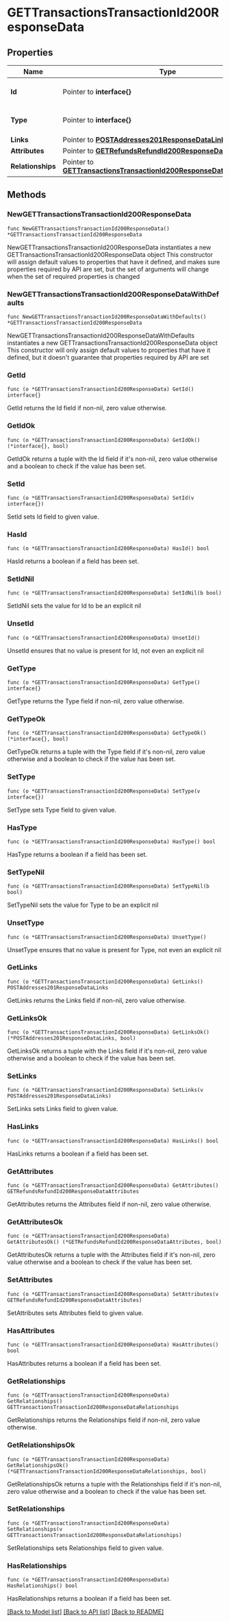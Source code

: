# GETTransactionsTransactionId200ResponseData

## Properties

Name | Type | Description | Notes
------------ | ------------- | ------------- | -------------
**Id** | Pointer to **interface{}** | The resource&#39;s id | [optional] 
**Type** | Pointer to **interface{}** | The resource&#39;s type | [optional] 
**Links** | Pointer to [**POSTAddresses201ResponseDataLinks**](POSTAddresses201ResponseDataLinks.md) |  | [optional] 
**Attributes** | Pointer to [**GETRefundsRefundId200ResponseDataAttributes**](GETRefundsRefundId200ResponseDataAttributes.md) |  | [optional] 
**Relationships** | Pointer to [**GETTransactionsTransactionId200ResponseDataRelationships**](GETTransactionsTransactionId200ResponseDataRelationships.md) |  | [optional] 

## Methods

### NewGETTransactionsTransactionId200ResponseData

`func NewGETTransactionsTransactionId200ResponseData() *GETTransactionsTransactionId200ResponseData`

NewGETTransactionsTransactionId200ResponseData instantiates a new GETTransactionsTransactionId200ResponseData object
This constructor will assign default values to properties that have it defined,
and makes sure properties required by API are set, but the set of arguments
will change when the set of required properties is changed

### NewGETTransactionsTransactionId200ResponseDataWithDefaults

`func NewGETTransactionsTransactionId200ResponseDataWithDefaults() *GETTransactionsTransactionId200ResponseData`

NewGETTransactionsTransactionId200ResponseDataWithDefaults instantiates a new GETTransactionsTransactionId200ResponseData object
This constructor will only assign default values to properties that have it defined,
but it doesn't guarantee that properties required by API are set

### GetId

`func (o *GETTransactionsTransactionId200ResponseData) GetId() interface{}`

GetId returns the Id field if non-nil, zero value otherwise.

### GetIdOk

`func (o *GETTransactionsTransactionId200ResponseData) GetIdOk() (*interface{}, bool)`

GetIdOk returns a tuple with the Id field if it's non-nil, zero value otherwise
and a boolean to check if the value has been set.

### SetId

`func (o *GETTransactionsTransactionId200ResponseData) SetId(v interface{})`

SetId sets Id field to given value.

### HasId

`func (o *GETTransactionsTransactionId200ResponseData) HasId() bool`

HasId returns a boolean if a field has been set.

### SetIdNil

`func (o *GETTransactionsTransactionId200ResponseData) SetIdNil(b bool)`

 SetIdNil sets the value for Id to be an explicit nil

### UnsetId
`func (o *GETTransactionsTransactionId200ResponseData) UnsetId()`

UnsetId ensures that no value is present for Id, not even an explicit nil
### GetType

`func (o *GETTransactionsTransactionId200ResponseData) GetType() interface{}`

GetType returns the Type field if non-nil, zero value otherwise.

### GetTypeOk

`func (o *GETTransactionsTransactionId200ResponseData) GetTypeOk() (*interface{}, bool)`

GetTypeOk returns a tuple with the Type field if it's non-nil, zero value otherwise
and a boolean to check if the value has been set.

### SetType

`func (o *GETTransactionsTransactionId200ResponseData) SetType(v interface{})`

SetType sets Type field to given value.

### HasType

`func (o *GETTransactionsTransactionId200ResponseData) HasType() bool`

HasType returns a boolean if a field has been set.

### SetTypeNil

`func (o *GETTransactionsTransactionId200ResponseData) SetTypeNil(b bool)`

 SetTypeNil sets the value for Type to be an explicit nil

### UnsetType
`func (o *GETTransactionsTransactionId200ResponseData) UnsetType()`

UnsetType ensures that no value is present for Type, not even an explicit nil
### GetLinks

`func (o *GETTransactionsTransactionId200ResponseData) GetLinks() POSTAddresses201ResponseDataLinks`

GetLinks returns the Links field if non-nil, zero value otherwise.

### GetLinksOk

`func (o *GETTransactionsTransactionId200ResponseData) GetLinksOk() (*POSTAddresses201ResponseDataLinks, bool)`

GetLinksOk returns a tuple with the Links field if it's non-nil, zero value otherwise
and a boolean to check if the value has been set.

### SetLinks

`func (o *GETTransactionsTransactionId200ResponseData) SetLinks(v POSTAddresses201ResponseDataLinks)`

SetLinks sets Links field to given value.

### HasLinks

`func (o *GETTransactionsTransactionId200ResponseData) HasLinks() bool`

HasLinks returns a boolean if a field has been set.

### GetAttributes

`func (o *GETTransactionsTransactionId200ResponseData) GetAttributes() GETRefundsRefundId200ResponseDataAttributes`

GetAttributes returns the Attributes field if non-nil, zero value otherwise.

### GetAttributesOk

`func (o *GETTransactionsTransactionId200ResponseData) GetAttributesOk() (*GETRefundsRefundId200ResponseDataAttributes, bool)`

GetAttributesOk returns a tuple with the Attributes field if it's non-nil, zero value otherwise
and a boolean to check if the value has been set.

### SetAttributes

`func (o *GETTransactionsTransactionId200ResponseData) SetAttributes(v GETRefundsRefundId200ResponseDataAttributes)`

SetAttributes sets Attributes field to given value.

### HasAttributes

`func (o *GETTransactionsTransactionId200ResponseData) HasAttributes() bool`

HasAttributes returns a boolean if a field has been set.

### GetRelationships

`func (o *GETTransactionsTransactionId200ResponseData) GetRelationships() GETTransactionsTransactionId200ResponseDataRelationships`

GetRelationships returns the Relationships field if non-nil, zero value otherwise.

### GetRelationshipsOk

`func (o *GETTransactionsTransactionId200ResponseData) GetRelationshipsOk() (*GETTransactionsTransactionId200ResponseDataRelationships, bool)`

GetRelationshipsOk returns a tuple with the Relationships field if it's non-nil, zero value otherwise
and a boolean to check if the value has been set.

### SetRelationships

`func (o *GETTransactionsTransactionId200ResponseData) SetRelationships(v GETTransactionsTransactionId200ResponseDataRelationships)`

SetRelationships sets Relationships field to given value.

### HasRelationships

`func (o *GETTransactionsTransactionId200ResponseData) HasRelationships() bool`

HasRelationships returns a boolean if a field has been set.


[[Back to Model list]](../README.md#documentation-for-models) [[Back to API list]](../README.md#documentation-for-api-endpoints) [[Back to README]](../README.md)


